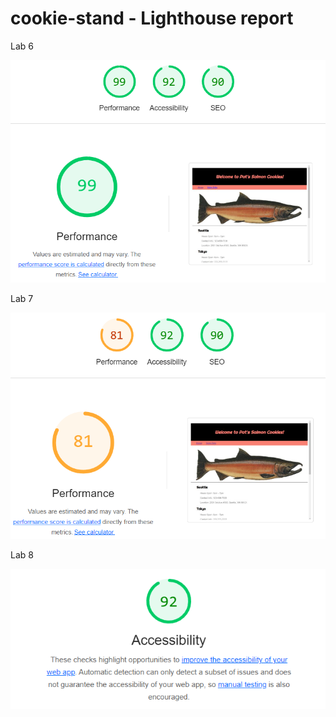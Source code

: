 # cookie-stand - Lighthouse report

Lab 6

![Lab 6](lab6.png)

Lab 7

![Lab 7](lab7.png)

Lab 8

![Lab 8](lab8.png)
